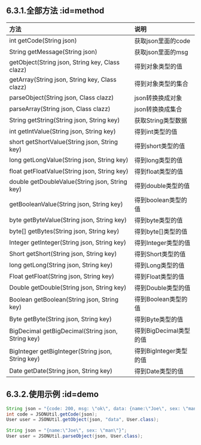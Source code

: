 ## 6.3.1.全部方法     :id=method

方法 | 说明
:--- | :---
int getCode(String json) | 获取json里面的code
String getMessage(String json) | 获取json里面的msg
getObject(String json, String key, Class<T> clazz) | 得到对象类型的值
getArray(String json, String key, Class<T> clazz) | 得到对象类型的集合
parseObject(String json, Class<T> clazz) | json转换换成对象
parseArray(String json, Class<T> clazz) | json转换换成集合
String getString(String json, String key) | 获取String类型数据
int getIntValue(String json, String key) | 得到int类型的值
short getShortValue(String json, String key) | 得到short类型的值
long getLongValue(String json, String key) | 得到long类型的值
float getFloatValue(String json, String key) | 得到float类型的值
double getDoubleValue(String json, String key) | 得到double类型的值
getBooleanValue(String json, String key) | 得到boolean类型的值
byte getByteValue(String json, String key) | 得到byte类型的值
byte[] getBytes(String json, String key) | 得到byte[]类型的值
Integer getInteger(String json, String key) | 得到Integer类型的值
Short getShort(String json, String key) | 得到Short类型的值
long getLong(String json, String key) | 得到Long类型的值
Float getFloat(String json, String key) | 得到Float类型的值
Double getDouble(String json, String key) | 得到Double类型的值
Boolean getBoolean(String json, String key) | 得到Boolean类型的值
Byte getByte(String json, String key) | 得到Byte类型的值
BigDecimal getBigDecimal(String json, String key) | 得到BigDecimal类型的值
BigInteger getBigInteger(String json, String key) | 得到BigInteger类型的值
Date getDate(String json, String key) | 得到Date类型的值

## 6.3.2.使用示例     :id=demo
```java
String json = "{code: 200, msg: \"ok\", data: {name:\"Joe\", sex: \"man\"} }";
int code = JSONUtil.getCode(json);
User user = JSONUtil.getObject(json, "data", User.class);

String json = "{name:\"Joe\", sex: \"man\"}";
User user = JSONUtil.parseObject(json, User.class);
```


